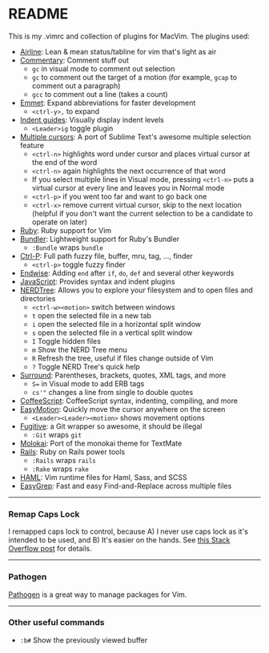 README
===

This is my .vimrc and collection of plugins for MacVim. The plugins used:

* [Airline](https://github.com/bling/vim-airline): Lean & mean status/tabline for vim that's light as air
* [Commentary](https://github.com/tpope/vim-commentary): Comment stuff out
  * `gc` in visual mode to comment out selection
  * `gc` to comment out the target of a motion (for example, `gcap` to comment out a paragraph)
  * `gcc` to comment out a line (takes a count)
* [Emmet](https://github.com/mattn/emmet-vim): Expand abbreviations for faster development
  * `<ctrl-y>,` to expand
* [Indent guides](https://github.com/nathanaelkane/vim-indent-guides): Visually display indent levels
  * `<Leader>ig` toggle plugin
* [Multiple cursors](https://github.com/terryma/vim-multiple-cursors): A port of Sublime Text's awesome multiple selection feature
  * `<ctrl-n>` highlights word under cursor and places virtual cursor at the end of the word
  * `<ctrl-n>` again highlights the next occurrence of that word
  * If you select multiple lines in Visual mode, pressing `<ctrl-n>` puts a virtual cursor at every line and leaves you in Normal mode
  * `<ctrl-p>` if you went too far and want to go back one
  * `<ctrl-x>` remove current virtual cursor, skip to the next location (helpful if you don't want the current selection to be a candidate to operate on later)
* [Ruby](https://github.com/vim-ruby/vim-ruby): Ruby support for Vim
* [Bundler](https://github.com/tpope/vim-bundler): Lightweight support for Ruby's Bundler
  * `:Bundle` wraps `bundle`
* [Ctrl-P](https://github.com/kien/ctrlp.vim): Full path fuzzy file, buffer, mru, tag, ..., finder
  * `<ctrl-p>` toggle fuzzy finder
* [Endwise](https://github.com/tpope/vim-endwise): Adding `end` after `if`, `do`, `def` and several other keywords
* [JavaScript](https://github.com/pangloss/vim-javascript): Provides syntax and indent plugins
* [NERDTree](https://github.com/scrooloose/nerdtree): Allows you to explore your filesystem and to open files and directories
  * `<ctrl-w><motion>` switch between windows
  * `t` open the selected file in a new tab
  * `i` open the selected file in a horizontal split window
  * `s` open the selected file in a vertical split window
  * `I` Toggle hidden files
  * `m` Show the NERD Tree menu
  * `R` Refresh the tree, useful if files change outside of Vim
  * `?` Toggle NERD Tree's quick help
* [Surround](https://github.com/tpope/vim-surround): Parentheses, brackets, quotes, XML tags, and more
  * `S=` in Visual mode to add ERB tags
  * `cs'"` changes a line from single to double quotes
* [CoffeeScript](https://github.com/kchmck/vim-coffee-script): CoffeeScript syntax, indenting, compiling, and more
* [EasyMotion](https://github.com/Lokaltog/vim-easymotion): Quickly move the cursor anywhere on the screen
  * `<Leader><Leader><motion>` shows movement options
* [Fugitive](https://github.com/tpope/vim-fugitive): a Git wrapper so awesome, it should be illegal
  * `:Git` wraps `git`
* [Molokai](https://github.com/tomasr/molokai): Port of the monokai theme for TextMate
* [Rails](https://github.com/tpope/vim-rails): Ruby on Rails power tools
  * `:Rails` wraps `rails`
  * `:Rake` wraps `rake`
* [HAML](https://github.com/tpope/vim-haml): Vim runtime files for Haml, Sass, and SCSS
* [EasyGrep](https://github.com/dkprice/vim-easygrep): Fast and easy Find-and-Replace across multiple files

***
### Remap Caps Lock
I remapped caps lock to control, because A) I never use caps lock as it's intended to be used, and B) It's easier on the hands. See [this Stack Overflow post](http://stackoverflow.com/a/15462034/4064439) for details.

***
### Pathogen
 [Pathogen](http://www.vim.org/scripts/script.php?script_id=2332) is a great way to manage packages for Vim.

***
### Other useful commands
* `:b#` Show the previously viewed buffer
